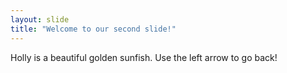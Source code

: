 ```yaml
---
layout: slide
title: "Welcome to our second slide!"
---
```

Holly is a beautiful golden sunfish.
Use the left arrow to go back!
